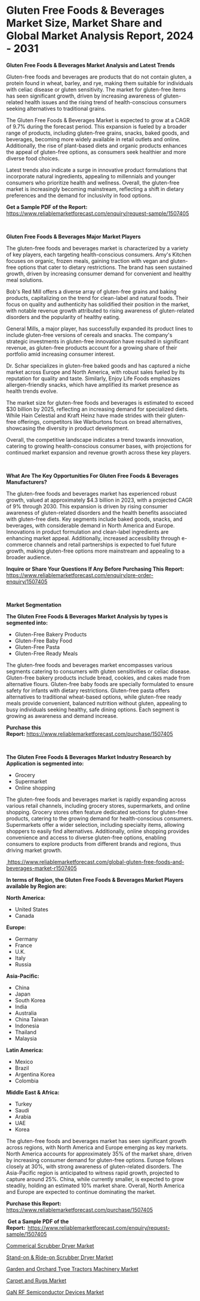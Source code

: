 <p><h1>Gluten Free Foods & Beverages Market Size, Market Share and Global Market Analysis Report, 2024 - 2031</h1></p><p><strong>Gluten Free Foods & Beverages Market Analysis and Latest Trends</strong></p>
<p><p>Gluten-free foods and beverages are products that do not contain gluten, a protein found in wheat, barley, and rye, making them suitable for individuals with celiac disease or gluten sensitivity. The market for gluten-free items has seen significant growth, driven by increasing awareness of gluten-related health issues and the rising trend of health-conscious consumers seeking alternatives to traditional grains.</p><p>The Gluten Free Foods & Beverages Market is expected to grow at a CAGR of 9.7% during the forecast period. This expansion is fueled by a broader range of products, including gluten-free grains, snacks, baked goods, and beverages, becoming more widely available in retail outlets and online. Additionally, the rise of plant-based diets and organic products enhances the appeal of gluten-free options, as consumers seek healthier and more diverse food choices. </p><p>Latest trends also indicate a surge in innovative product formulations that incorporate natural ingredients, appealing to millennials and younger consumers who prioritize health and wellness. Overall, the gluten-free market is increasingly becoming mainstream, reflecting a shift in dietary preferences and the demand for inclusivity in food options.</p></p>
<p><strong>Get a Sample PDF of the Report:&nbsp;</strong> <a href="https://www.reliablemarketforecast.com/enquiry/request-sample/1507405">https://www.reliablemarketforecast.com/enquiry/request-sample/1507405</a></p>
<p>&nbsp;</p>
<p><strong>Gluten Free Foods & Beverages Major Market Players</strong></p>
<p><p>The gluten-free foods and beverages market is characterized by a variety of key players, each targeting health-conscious consumers. Amy's Kitchen focuses on organic, frozen meals, gaining traction with vegan and gluten-free options that cater to dietary restrictions. The brand has seen sustained growth, driven by increasing consumer demand for convenient and healthy meal solutions.</p><p>Bob's Red Mill offers a diverse array of gluten-free grains and baking products, capitalizing on the trend for clean-label and natural foods. Their focus on quality and authenticity has solidified their position in the market, with notable revenue growth attributed to rising awareness of gluten-related disorders and the popularity of healthy eating.</p><p>General Mills, a major player, has successfully expanded its product lines to include gluten-free versions of cereals and snacks. The company's strategic investments in gluten-free innovation have resulted in significant revenue, as gluten-free products account for a growing share of their portfolio amid increasing consumer interest.</p><p>Dr. Schar specializes in gluten-free baked goods and has captured a niche market across Europe and North America, with robust sales fueled by its reputation for quality and taste. Similarly, Enjoy Life Foods emphasizes allergen-friendly snacks, which have amplified its market presence as health trends evolve.</p><p>The market size for gluten-free foods and beverages is estimated to exceed $30 billion by 2025, reflecting an increasing demand for specialized diets. While Hain Celestial and Kraft Heinz have made strides with their gluten-free offerings, competitors like Warburtons focus on bread alternatives, showcasing the diversity in product development. </p><p>Overall, the competitive landscape indicates a trend towards innovation, catering to growing health-conscious consumer bases, with projections for continued market expansion and revenue growth across these key players.</p></p>
<p>&nbsp;</p>
<p><strong>What Are The Key Opportunities For Gluten Free Foods & Beverages Manufacturers?</strong></p>
<p><p>The gluten-free foods and beverages market has experienced robust growth, valued at approximately $4.3 billion in 2023, with a projected CAGR of 9% through 2030. This expansion is driven by rising consumer awareness of gluten-related disorders and the health benefits associated with gluten-free diets. Key segments include baked goods, snacks, and beverages, with considerable demand in North America and Europe. Innovations in product formulation and clean-label ingredients are enhancing market appeal. Additionally, increased accessibility through e-commerce channels and retail partnerships is expected to fuel future growth, making gluten-free options more mainstream and appealing to a broader audience.</p></p>
<p><strong>Inquire or Share Your Questions If Any Before Purchasing This Report:</strong> <a href="https://www.reliablemarketforecast.com/enquiry/pre-order-enquiry/1507405">https://www.reliablemarketforecast.com/enquiry/pre-order-enquiry/1507405</a></p>
<p>&nbsp;</p>
<p><strong>Market Segmentation</strong></p>
<p><strong>The Gluten Free Foods & Beverages Market Analysis by types is segmented into:</strong></p>
<p><ul><li>Gluten-Free Bakery Products</li><li>Gluten-Free Baby Food</li><li>Gluten-Free Pasta</li><li>Gluten-Free Ready Meals</li></ul></p>
<p><p>The gluten-free foods and beverages market encompasses various segments catering to consumers with gluten sensitivities or celiac disease. Gluten-free bakery products include bread, cookies, and cakes made from alternative flours. Gluten-free baby foods are specially formulated to ensure safety for infants with dietary restrictions. Gluten-free pasta offers alternatives to traditional wheat-based options, while gluten-free ready meals provide convenient, balanced nutrition without gluten, appealing to busy individuals seeking healthy, safe dining options. Each segment is growing as awareness and demand increase.</p></p>
<p><strong>Purchase this Report:&nbsp;</strong><a href="https://www.reliablemarketforecast.com/purchase/1507405">https://www.reliablemarketforecast.com/purchase/1507405</a></p>
<p>&nbsp;</p>
<p><strong>The Gluten Free Foods & Beverages Market Industry Research by Application is segmented into:</strong></p>
<p><ul><li>Grocery</li><li>Supermarket</li><li>Online shopping</li></ul></p>
<p><p>The gluten-free foods and beverages market is rapidly expanding across various retail channels, including grocery stores, supermarkets, and online shopping. Grocery stores often feature dedicated sections for gluten-free products, catering to the growing demand for health-conscious consumers. Supermarkets offer a wider selection, including specialty items, allowing shoppers to easily find alternatives. Additionally, online shopping provides convenience and access to diverse gluten-free options, enabling consumers to explore products from different brands and regions, thus driving market growth.</p></p>
<p><a href="https://www.reliablemarketforecast.com/global-gluten-free-foods-and-beverages-market-r1507405">&nbsp;https://www.reliablemarketforecast.com/global-gluten-free-foods-and-beverages-market-r1507405</a></p>
<p><strong>In terms of Region, the Gluten Free Foods & Beverages Market Players available by Region are:</strong></p>
<p>
    <p> <strong> North America: </strong>
        <ul>
            <li>United States</li>
            <li>Canada</li>
        </ul>
        </p> 
    <p> <strong> Europe: </strong>
        <ul>
            <li>Germany</li>
            <li>France</li>
            <li>U.K.</li>
            <li>Italy</li>
            <li>Russia</li>
        </ul>
        </p> 
    <p> <strong> Asia-Pacific: </strong>
        <ul>
            <li>China</li>
            <li>Japan</li>
            <li>South Korea</li>
            <li>India</li>
            <li>Australia</li>
            <li>China Taiwan</li>
            <li>Indonesia</li>
            <li>Thailand</li>
            <li>Malaysia</li>
        </ul>
        </p> 
    <p> <strong> Latin America: </strong>
        <ul>
            <li>Mexico</li>
            <li>Brazil</li>
            <li>Argentina Korea</li>
            <li>Colombia</li>
        </ul>
        </p> 
    <p> <strong> Middle East & Africa: </strong>
        <ul>
            <li>Turkey</li>
            <li>Saudi</li>
            <li>Arabia</li>
            <li>UAE</li>
            <li>Korea</li>
        </ul>
    </p>
    </p>
<p><p>The gluten-free foods and beverages market has seen significant growth across regions, with North America and Europe emerging as key markets. North America accounts for approximately 35% of the market share, driven by increasing consumer demand for gluten-free options. Europe follows closely at 30%, with strong awareness of gluten-related disorders. The Asia-Pacific region is anticipated to witness rapid growth, projected to capture around 25%. China, while currently smaller, is expected to grow steadily, holding an estimated 10% market share. Overall, North America and Europe are expected to continue dominating the market.</p></p>
<p><strong>Purchase this Report: </strong><a href="https://www.reliablemarketforecast.com/purchase/1507405">https://www.reliablemarketforecast.com/purchase/1507405</a></p>
<p>&nbsp;<strong>Get a Sample PDF of the Report:&nbsp;&nbsp;</strong><a href="https://www.reliablemarketforecast.com/enquiry/request-sample/1507405">https://www.reliablemarketforecast.com/enquiry/request-sample/1507405</a></p>
<p><strong></strong></p>
<p><p><a href="https://medium.com/@mohamedmoen2023/global-commerical-scrubber-dryer-industry-analysis-share-growth-trends-and-forecast-2024-to-c752f7822091?postPublishedType=repub">Commerical Scrubber Dryer Market</a></p><p><a href="https://medium.com/@mohamedmoen2023/stand-on-ride-on-scrubber-dryer-market-size-is-growing-at-cagr-of-7-6-e24063883a93?postPublishedType=repub">Stand-on & Ride-on Scrubber Dryer Market</a></p><p><a href="https://github.com/GroverBarry/Market-Research-Report-List-7/blob/main/garden-and-orchard-type-tractors-machinery-market.md">Garden and Orchard Type Tractors Machinery Market</a></p><p><a href="https://issuu.com/reportprime-2/docs/carpet-and-rugs-market-size-2030.pp_7f4ae6fe9d005a">Carpet and Rugs Market</a></p><p><a href="https://github.com/WayneHopkins413/Market-Research-Report-List-1/blob/main/gan-rf-semiconductor-devices-market.md">GaN RF Semiconductor Devices Market</a></p></p>